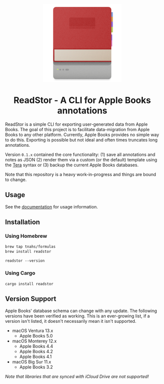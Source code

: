 <p align="center"><img src="./extra/logo/logo-256.png"></p>
<h1 align="center">ReadStor - A CLI for Apple Books annotations</h1>

ReadStor is a simple CLI for exporting user-generated data from Apple Books. The
goal of this project is to facilitate data-migration from Apple Books to any
other platform. Currently, Apple Books provides no simple way to do this.
Exporting is possible but not ideal and often times truncates long annotations.

Version `0.1.x` contained the core functionality: (1) save all annotations and
notes as JSON (2) render them via a custom (or the default) template using the
[Tera][tera] syntax or (3) backup the current Apple Books databases.

Note that this repository is a heavy work-in-progress and things are bound to
change.

## Usage

See the [documentation][documentation] for usage information.

## Installation

### Using Homebrew

```console
brew tap tnahs/formulas
brew install readstor
```

```console
readstor --version
```

### Using Cargo

```console
cargo install readstor
```

## Version Support

Apple Books' database schema can change with any update. The following versions
have been verified as working. This is an ever-growing list, if a version isn't
listed, it doesn't necessarily mean it isn't supported.

- macOS Ventura 13.x
  - Apple Books 5.0
- macOS Monterey 12.x
  - Apple Books 4.4
  - Apple Books 4.2
  - Apple Books 4.1
- macOS Big Sur 11.x
  - Apple Books 3.2

_Note that libraries that are synced with iCloud Drive are not supported!_

[documentation]: https://tnahs.github.io/readstor/
[tera]: https://tera.netlify.app/
